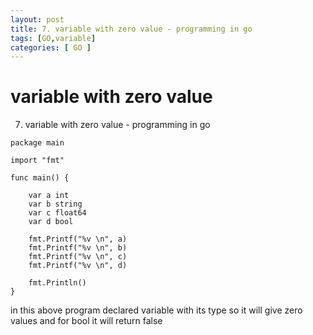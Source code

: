 ```yaml
---
layout: post
title: 7. variable with zero value - programming in go
tags: [GO,variable]
categories: [ GO ]
---
```


# variable with zero value 
7. variable with zero value - programming in go


```
package main

import "fmt"

func main() {

	var a int
	var b string
	var c float64
	var d bool

	fmt.Printf("%v \n", a)
	fmt.Printf("%v \n", b)
	fmt.Printf("%v \n", c)
	fmt.Printf("%v \n", d)

	fmt.Println()
}
```

in this above program declared variable with its type so it will give zero values and for bool it will return 
false 
